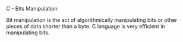 C - Bits Manipulation


Bit manipulation is the act of algorithmically manipulating bits or other pieces of data shorter than a byte. C language is very efficient in manipulating bits.

